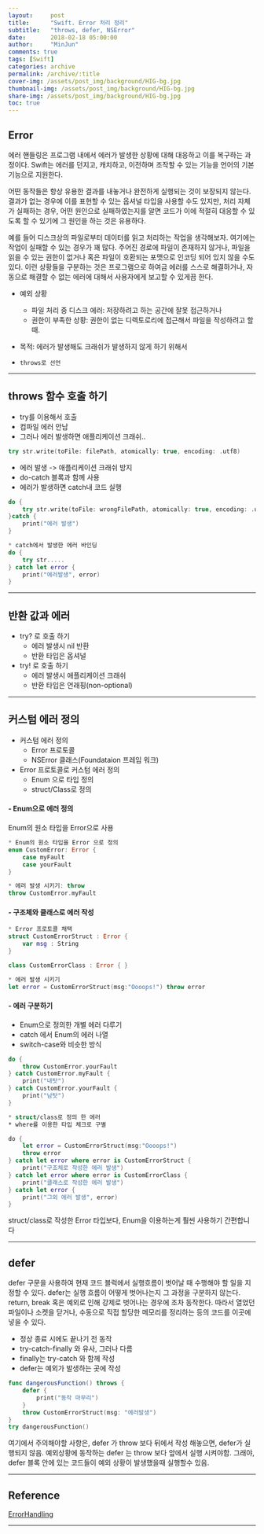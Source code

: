 ```yaml
---
layout:     post
title:      "Swift. Error 처리 정리"
subtitle:   "throws, defer, NSError"
date:       2018-02-18 05:00:00
author:     "MinJun"
comments: true 
tags: [Swift]
categories: archive
permalink: /archive/:title
cover-img: /assets/post_img/background/HIG-bg.jpg
thumbnail-img: /assets/post_img/background/HIG-bg.jpg
share-img: /assets/post_img/background/HIG-bg.jpg
toc: true
---
```


## Error 

에러 핸들링은 프로그램 내에서 에러가 발생한 상황에 대해 대응하고 이를 복구하는 과정이다. Swift는 에러를 던지고, 캐치하고, 이전하며 조작할 수 있는 기능을 언어의 기본 기능으로 지원한다.

어떤 동작들은 항상 유용한 결과를 내놓거나 완전하게 실행되는 것이 보장되지 않는다. 결과가 없는 경우에 이를 표현할 수 있는 옵셔널 타입을 사용할 수도 있지만, 처리 자체가 실패하는 경우, 어떤 원인으로 실패하였는지를 알면 코드가 이에 적절히 대응할 수 있도록 할 수 있기에 그 원인을 하는 것은 유용하다.

예를 들어 디스크상의 파일로부터 데이터를 읽고 처리하는 작업을 생각해보자. 여기에는 작업이 실패할 수 있는 경우가 꽤 많다. 주어진 경로에 파일이 존재하지 않거나, 파일을 읽을 수 있는 권한이 없거나 혹은 파일이 호환되는 포맷으로 인코딩 되어 있지 않을 수도 있다. 이런 상황들을 구분하는 것은 프로그램으로 하여금 에러를 스스로 해결하거나, 자동으로 해결할 수 없는 에러에 대해서 사용자에게 보고할 수 있게끔 한다.


- 예외 상황
	- 파일 처리 중 디스크 에러: 저장하려고 하는 공간에 잘못 접근하거나 
	- 권한이 부족한 상황: 권한이 없는 디렉토로리에 접근해서 파일을 작성하려고 할때. 

- 목적: 에러가 발생해도 크래쉬가 발생하지 않게 하기 위해서
- `throws로 선언`

---

## throws 함수 호출 하기

- try를 이용해서 호출
- 컴파일 에러 안남
- 그러나 에러 발생하면 애플리케이션 크래쉬..

```swift
try str.write(toFile: filePath, atomically: true, encoding: .utf8)
```

- 에러 발생 -> 애플리케이션 크래쉬 방지
- do-catch 블록과 함께 사용
- 에러가 발생하면 catch내 코드 실행 <br>

```swift
do {
	try str.write(toFile: wrongFilePath, atomically: true, encoding: .utf8)
}catch {
	print("에러 발생")
}

* catch에서 발생한 에러 바인딩
do {
	try str.....
} catch let error {
	print("에러발생", error)
}
```

---

## 반환 값과 에러

- try? 로 호출 하기 
	- 에러 발생시 nil 반환
	- 반환 타입은 옵셔널 
- try! 로 호출 하기
	- 에러 발생시 애플리케이션 크래쉬
	- 반환 타입은 언래핑(non-optional)

---

## 커스텀 에러 정의 

- 커스텀 에러 정의
	- Error 프로토콜
	- NSError 클래스(Foundataion 프레임 워크)
- Error 프로토콜로 커스텀 에러 정의
	- Enum 으로 타입 정의
	- struct/Class로 정의   

#### - Enum으로 에러 정의 

Enum의 원소 타입을 Error으로 사용 

```swift
* Enum의 원소 타입을 Error 으로 정의 
enum CustomError: Error { 
	case myFault
	case yourFault
}

* 에러 발생 시키기: throw 
throw CustomError.myFault
```

#### - 구조체와 클래스로 에러 작성 

```swift
* Error 프로토콜 채택 
struct CustomErrorStruct : Error { 
	var msg : String
}

class CustomErrorClass : Error { }

* 에러 발생 시키기
let error = CustomErrorStruct(msg:"Oooops!") throw error
```

#### - 에러 구분하기

- Enum으로 정의한 개별 에러 다루기
- catch 에서 Enum의 에러 나열 
- switch-case와 비슷한 방식 

```swift
do {
	throw CustomError.yourFault
} catch CustomError.myFault {
	print("내탓") 
} catch CustomError.yourFault { 
	print("남탓")
}

* struct/class로 정의 한 에러 
* where를 이용한 타입 체크로 구별 

do {
	let error = CustomErrorStruct(msg:"Oooops!") 
	throw error
} catch let error where error is CustomErrorStruct {
	print("구조체로 작성한 에러 발생") 
} catch let error where error is CustomErrorClass { 
	print("클래스로 작성한 에러 발생")
} catch let error {
	print("그외 에러 발생", error) 
}
```

struct/class로 작성한 Error 타입보다, Enum을 이용하는게 훨씬 사용하기 간편합니다

---

## defer

defer 구문을 사용하여 현재 코드 블럭에서 실행흐름이 벗어날 때 수행해야 할 일을 지정할 수 있다. defer는 실행 흐름이 어떻게 벗어나는지 그 과정을 구분하지 않는다. return, break 혹은 예외로 인해 강제로 벗어나는 경우에 조차 동작한다. 따라서 열었던 파일이나 소켓을 닫거나, 수동으로 직접 할당한 메모리를 정리하는 등의 코드를 이곳에 넣을 수 있다.

- 정상 종료 시에도 끝나기 전 동작 
- try-catch-finally 와 유사, 그러나 다름
- finally는 try-catch 와 함께 작성 
- defer는 예외가 발생하는 곳에 작성 

```swift
func dangerousFunction() throws {
    defer {
        print("동작 마무리")
    }
    throw CustomErrorStruct(msg: "에러발생")
}
try dangerousFunction()
```

여기에서 주의해야할 사항은, defer 가 throw 보다 뒤에서 작성 해놓으면, defer가 실행되지 않음. 예외상황에 동작하는 defer 는 throw 보다 앞에서 실행 시켜야함. 그래야, defer 블록 안에 있는 코드들이 예외 상황이 발생했을때 실행할수 있음. 

---

## Reference 

[ErrorHandling](https://developer.apple.com/library/content/documentation/Swift/Conceptual/Swift_Programming_Language/ErrorHandling.html) <br>

---
